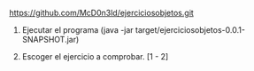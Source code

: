 https://github.com/McD0n3ld/ejerciciosobjetos.git

1. Ejecutar el programa (java -jar target/ejerciciosobjetos-0.0.1-SNAPSHOT.jar)

2. Escoger el ejercicio a comprobar. [1 - 2]